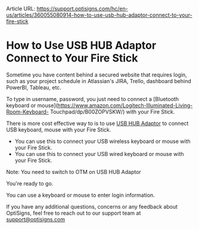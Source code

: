 Article URL: https://support.optisigns.com/hc/en-us/articles/360055080914-how-to-use-usb-hub-adaptor-connect-to-your-fire-stick

# How to Use USB HUB Adaptor Connect to Your Fire Stick

Sometime you have content behind a secured website that requires login, such
as your project schedule in Atlassian's JIRA, Trello, dashboard behind
PowerBI, Tableau, etc.

To type in username, password, you just need to connect a [Bluetooth keyboard
or mouse](https://www.amazon.com/Logitech-Illuminated-Living-Room-Keyboard-
Touchpad/dp/B00ZOPVSKW/) with your Fire Stick.

There is more cost effective way to is to use [USB HUB
Adaptor](https://www.amazon.com/gp/product/B00LTHBCNM/ref=ppx_yo_dt_b_asin_title_o08_s00?ie=UTF8&psc=1)
to connect USB keyboard, mouse with your Fire Stick.

  * You can use this to connect your USB wireless keyboard or mouse with your Fire Stick.
  * You can use this to connect your USB wired keyboard or mouse with your Fire Stick.

Note: You need to switch to OTM on USB HUB Adaptor

You're ready to go.

You can use a keyboard or mouse to enter login information.

If you have any additional questions, concerns or any feedback about
OptiSigns, feel free to reach out to our support team at
[support@optisigns.com](mailto:support@optisigns.com)

